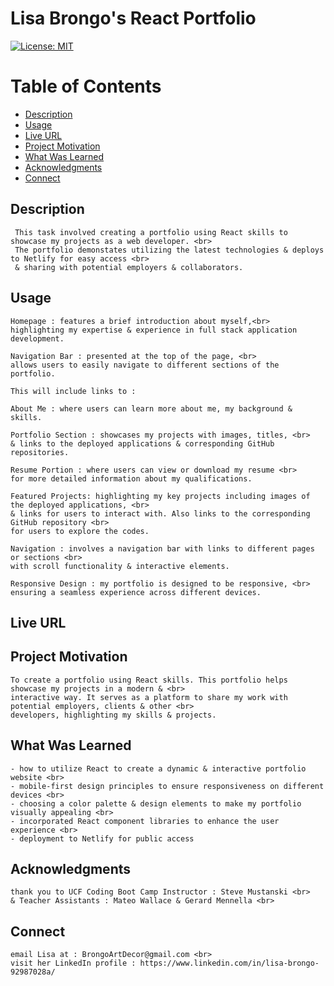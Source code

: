   # Lisa Brongo's React Portfolio

  [![License: MIT](https://img.shields.io/badge/License-MIT-yellow.svg)](https://opensource.org/licenses/MIT)
  
  # Table of Contents

  * [Description](#description)
  * [Usage](#usage)
  * [Live URL](#live-url)
  * [Project Motivation](#project-motivation)
  * [What Was Learned](#what-was-learned)
  * [Acknowledgments](#acknowledgments)
  * [Connect](#connect)
  
  ## Description

     This task involved creating a portfolio using React skills to showcase my projects as a web developer. <br>
     The portfolio demonstates utilizing the latest technologies & deploys to Netlify for easy access <br>
     & sharing with potential employers & collaborators.
 
  ## Usage 

    Homepage : features a brief introduction about myself,<br>
    highlighting my expertise & experience in full stack application development.

    Navigation Bar : presented at the top of the page, <br>
    allows users to easily navigate to different sections of the portfolio. 
    
    This will include links to :

    About Me : where users can learn more about me, my background & skills.

    Portfolio Section : showcases my projects with images, titles, <br>
    & links to the deployed applications & corresponding GitHub repositories.

    Resume Portion : where users can view or download my resume <br>
    for more detailed information about my qualifications.

    Featured Projects: highlighting my key projects including images of the deployed applications, <br>
    & links for users to interact with. Also links to the corresponding GitHub repository <br>
    for users to explore the codes.

    Navigation : involves a navigation bar with links to different pages or sections <br>
    with scroll functionality & interactive elements.

    Responsive Design : my portfolio is designed to be responsive, <br>
    ensuring a seamless experience across different devices.

  ## Live URL 

  ## Project Motivation

    To create a portfolio using React skills. This portfolio helps showcase my projects in a modern & <br>
    interactive way. It serves as a platform to share my work with potential employers, clients & other <br> 
    developers, highlighting my skills & projects.

  ## What Was Learned

    - how to utilize React to create a dynamic & interactive portfolio website <br>
    - mobile-first design principles to ensure responsiveness on different devices <br>
    - choosing a color palette & design elements to make my portfolio visually appealing <br>
    - incorporated React component libraries to enhance the user experience <br>
    - deployment to Netlify for public access 

  ## Acknowledgments

    thank you to UCF Coding Boot Camp Instructor : Steve Mustanski <br>
    & Teacher Assistants : Mateo Wallace & Gerard Mennella <br>

  ## Connect

    email Lisa at : BrongoArtDecor@gmail.com <br>
    visit her LinkedIn profile : https://www.linkedin.com/in/lisa-brongo-92987028a/